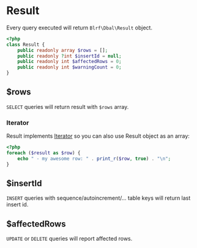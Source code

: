 # Result

Every query executed will return `Blrf\Dbal\Result` object.

```php
<?php
class Result {
    public readonly array $rows = [];
    public readonly ?int $insertId = null;
    public readonly int $affectedRows = 0;
    public readonly int $warningCount = 0;
}
```

## $rows

`SELECT` queries will return result with `$rows` array. 

### Iterator

Result implements [Iterator](https://www.php.net/iterator) so you can also use Result object as an array:

```php
<?php
foreach ($result as $row) {
    echo " - my awesome row: " . print_r($row, true) . "\n";
}
```

## $insertId

`INSERT` queries with sequence/autoincrement/... table keys will return last insert id.

## $affectedRows

`UPDATE` or `DELETE` queries will report affected rows.
